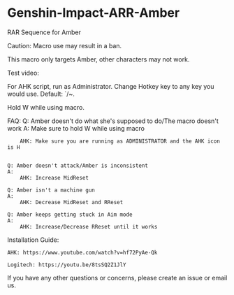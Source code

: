 # Genshin-Impact-ARR-Amber
RAR Sequence for Amber

Caution: Macro use may result in a ban.

This macro only targets Amber, other characters may not work.

Test video: 

For AHK script, run as Administrator. Change Hotkey key to any key you would use. Default: `/~.

Hold W while using macro.

FAQ:
	Q: Amber doesn't do what she's supposed to do/The macro doesn't work
    A: Make sure to hold W while using macro
		
        AHK: Make sure you are running as ADMINISTRATOR and the AHK icon is H
	

    Q: Amber doesn't attack/Amber is inconsistent
    A: 
        AHK: Increase MidReset
		
	Q: Amber isn't a machine gun
	A: 
		AHK: Decrease MidReset and RReset
		
	Q: Amber keeps getting stuck in Aim mode
	A:
		AHK: Increase/Decrease RReset until it works
		
  Installation Guide:

    AHK: https://www.youtube.com/watch?v=hf72PyAe-Qk
  
    Logitech: https://youtu.be/8tsSQ2Z1JlY
  
If you have any other questions or concerns, please create an issue or email us.
